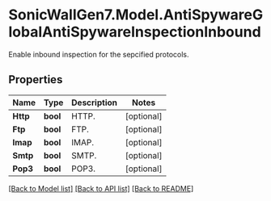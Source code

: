 # SonicWallGen7.Model.AntiSpywareGlobalAntiSpywareInspectionInbound
Enable inbound inspection for the sepcified protocols.

## Properties

Name | Type | Description | Notes
------------ | ------------- | ------------- | -------------
**Http** | **bool** | HTTP. | [optional] 
**Ftp** | **bool** | FTP. | [optional] 
**Imap** | **bool** | IMAP. | [optional] 
**Smtp** | **bool** | SMTP. | [optional] 
**Pop3** | **bool** | POP3. | [optional] 

[[Back to Model list]](../README.md#documentation-for-models) [[Back to API list]](../README.md#documentation-for-api-endpoints) [[Back to README]](../README.md)

